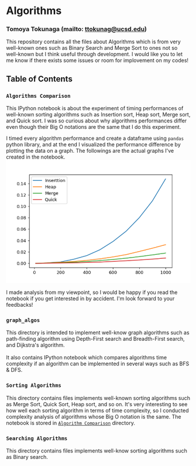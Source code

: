# Algorithms
### Tomoya Tokunaga (mailto: ttokunag@ucsd.edu)

This repository contains all the files about Algorithms which is from very well-known ones such as Binary Search and Merge Sort to ones not so well-known but I think useful through development. I would like you to let me know if there exists some issues or room for implovement on my codes!

## Table of Contents
### `Algorithms Comparison`
This IPython notebook is about the experiment of timing performances of well-known sorting algorithms such as Insertion sort, Heap sort, Merge sort, and Quick sort. I was so curious about why algorithms performances differ even though their Big O notations are the same that I do this experiment.

I timed every algorithm performance and create a dataframe using `pandas` python library, and at the end I visualized the performance difference by plotting the data on a graph. The followings are the actual graphs I've created in the notebook.<br>
<img src="https://github.com/ttokunag/Algorithms/blob/master/Algorithm_Comparison/pictures/runtime_analysis1.png" width="550">

I made analysis from my viewpoint, so I would be happy if you read the notebook if you get interested in by accident. I'm look forward to your feedbacks!

### `graph_algos`
This directory is intended to implement well-know graph algorithms such as path-finding algorithm using Depth-First search and  Breadth-First search, and Dijkstra's algorithm.<br><br>
It also contains IPython notebook which compares algorithms time complexity if an algorithm can be implemented in several ways such as BFS & DFS.

### `Sorting Algorithms`
This directory contains files implements well-known sorting algorithms such as Merge Sort, Quick Sort, Heap sort, and so on.
It's very interesting to see how well each sorting algorithm in terms of time complexity, so I conducted complexity analysis of algorithms whose Big O notation is the same. The notebook is stored in [`Algorithm Comparison`](https://github.com/ttokunag/Algorithms/tree/master/Algorithm_Comparison) directory.

### `Searching Algorithms`
This directory contains files implements well-know sorting algorithms such as Binary search.
